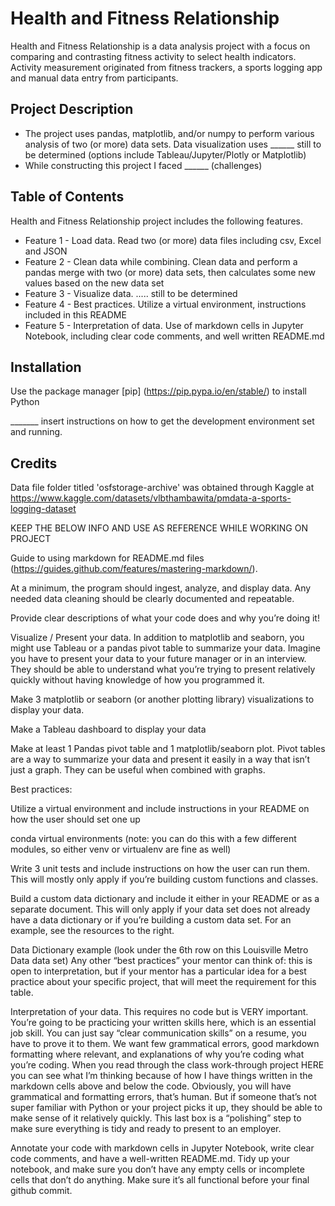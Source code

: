 # Health and Fitness Relationship

Health and Fitness Relationship is a data analysis project with a focus on comparing and contrasting fitness activity to select health indicators. Activity measurement originated from fitness trackers, a sports logging app and manual data entry from participants.


## Project Description
 * The project uses pandas, matplotlib, and/or numpy to perform various analysis of two (or more) data sets. Data visualization uses ______ still to be determined (options include Tableau/Jupyter/Plotly or Matplotlib)
 * While constructing this project I faced ______ (challenges)

 ## Table of Contents

 Health and Fitness Relationship project includes the following features.

 * Feature 1 - Load data. Read two (or more) data files including csv, Excel and JSON
 * Feature 2 - Clean data while combining. Clean data and perform a pandas merge with two (or more) data sets, then calculates some new values based on the new data set
 * Feature 3 - Visualize data. .....  still to be determined
 * Feature 4 - Best practices. Utilize a virtual environment, instructions included in this README
 * Feature 5 - Interpretation of data. Use of markdown cells in Jupyter Notebook, including clear code comments, and well written README.md 


## Installation 

Use the package manager [pip] (https://pip.pypa.io/en/stable/) to install Python

_______ insert instructions on how to get the development environment set and running.

## Credits

Data file folder titled 'osfstorage-archive' was obtained through Kaggle at https://www.kaggle.com/datasets/vlbthambawita/pmdata-a-sports-logging-dataset 


KEEP THE BELOW INFO AND USE AS REFERENCE WHILE WORKING ON PROJECT

Guide to using markdown for README.md files (https://guides.github.com/features/mastering-markdown/).

At a minimum, the program should ingest, analyze, and display data. Any needed data cleaning should be clearly documented and repeatable.

Provide clear descriptions of what your code does and why you’re doing it!

Visualize / Present your data. In addition to matplotlib and seaborn, you might use Tableau or a pandas pivot table to summarize your data. Imagine you have to present your data to your future manager or in an interview. They should be able to understand what you’re trying to present relatively quickly without having knowledge of  how you programmed it. 

Make 3 matplotlib or seaborn (or another plotting library) visualizations to display your data.
 
Make a Tableau dashboard to display your data
 
Make at least 1 Pandas pivot table and 1 matplotlib/seaborn plot. Pivot tables are a way to summarize your data and present it easily in a way that isn’t just a graph. They can be useful when combined with graphs.

Best practices: 

Utilize a virtual environment and include instructions in your README on how the user should set one up

conda virtual environments (note: you can do this with a few different modules, so either venv or virtualenv are fine as well) 

Write 3 unit tests and include instructions on how the user can run them. This will mostly only apply if you’re building custom functions and classes.
 
Build a custom data dictionary and include it either in your README or as a separate document. This will only apply if your data set does not already have a data dictionary or if you’re building a custom data set. For an example, see the resources to the right.

Data Dictionary example (look under the 6th row on this Louisville Metro Data data set) 
Any other “best practices” your mentor can think of: this is open to interpretation, but if your mentor has a particular idea for a best practice about your specific project, that will meet the requirement for this table.

Interpretation of your data. This requires no code but is VERY important. You’re going to be practicing your written skills here, which is an essential job skill. You can just say “clear communication skills” on a resume, you have to prove it to them. We want few grammatical errors, good markdown formatting where relevant, and explanations of why you’re coding what you’re coding. When you read through the class work-through project HERE you can see what I’m thinking because of how I have things written in the markdown cells above and below the code. Obviously, you will have grammatical and formatting errors, that’s human. But if someone that’s not super familiar with Python or your project picks it up, they should be able to make sense of it relatively quickly. This last box is a “polishing” step to make sure everything is tidy and ready to present to an employer. 

Annotate your code with markdown cells in Jupyter Notebook, write clear code comments, and have a well-written README.md. Tidy up your notebook, and make sure you don’t have any empty cells or incomplete cells that don’t do anything. Make sure it’s all functional before your final github commit.
